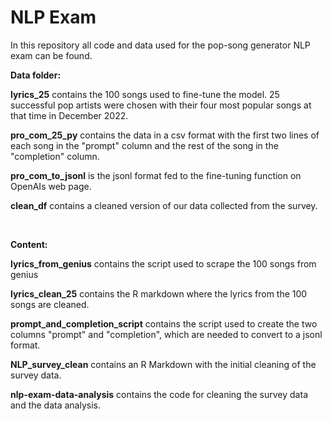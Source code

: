 # NLP Exam

In this repository all code and data used for the pop-song generator NLP exam can be found. 

**Data folder:**

**lyrics_25** contains the 100 songs used to fine-tune the model. 25 successful pop artists were chosen with their four most popular songs at that time in December 2022.

**pro_com_25_py** contains the data in a csv format with the first two lines of each song in the "prompt" column and the rest of the song in the "completion" column. 

**pro_com_to_jsonl** is the jsonl format fed to the fine-tuning function on OpenAIs web page.

**clean_df** contains a cleaned version of our data collected from the survey.


<BR>
        
**Content:**

**lyrics_from_genius** contains the script used to scrape the 100 songs from genius

**lyrics_clean_25** contains the R markdown where the lyrics from the 100 songs are cleaned. 

**prompt_and_completion_script** contains the script used to create the two columns "prompt" and "completion", which are needed to convert to a jsonl format.

**NLP_survey_clean** contains an R Markdown with the initial cleaning of the survey data.

**nlp-exam-data-analysis** contains the code for cleaning the survey data and the data analysis. 
